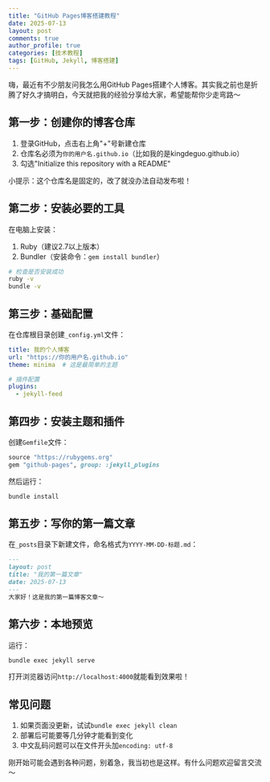 ```yaml
---
title: "GitHub Pages博客搭建教程"
date: 2025-07-13
layout: post
comments: true
author_profile: true
categories: [技术教程]
tags: [GitHub, Jekyll, 博客搭建]
---
```


嗨，最近有不少朋友问我怎么用GitHub Pages搭建个人博客。其实我之前也是折腾了好久才搞明白，今天就把我的经验分享给大家，希望能帮你少走弯路～

## 第一步：创建你的博客仓库

1. 登录GitHub，点击右上角"+"号新建仓库
2. 仓库名必须为`你的用户名.github.io`（比如我的是kingdeguo.github.io）
3. 勾选"Initialize this repository with a README"

小提示：这个仓库名是固定的，改了就没办法自动发布啦！

## 第二步：安装必要的工具

在电脑上安装：
1. Ruby（建议2.7以上版本）
2. Bundler（安装命令：`gem install bundler`）

```bash
# 检查是否安装成功
ruby -v
bundle -v
```

## 第三步：基础配置

在仓库根目录创建`_config.yml`文件：

```yaml
title: 我的个人博客
url: "https://你的用户名.github.io"
theme: minima  # 这是最简单的主题

# 插件配置
plugins:
  - jekyll-feed
```

## 第四步：安装主题和插件

创建`Gemfile`文件：

```ruby
source "https://rubygems.org"
gem "github-pages", group: :jekyll_plugins
```

然后运行：
```bash
bundle install
```

## 第五步：写你的第一篇文章

在`_posts`目录下新建文件，命名格式为`YYYY-MM-DD-标题.md`：

```markdown
---
layout: post
title: "我的第一篇文章"
date: 2025-07-13
---
大家好！这是我的第一篇博客文章～
```

## 第六步：本地预览

运行：
```bash
bundle exec jekyll serve
```
打开浏览器访问`http://localhost:4000`就能看到效果啦！

## 常见问题

1. 如果页面没更新，试试`bundle exec jekyll clean`
2. 部署后可能要等几分钟才能看到变化
3. 中文乱码问题可以在文件开头加`encoding: utf-8`

刚开始可能会遇到各种问题，别着急，我当初也是这样。有什么问题欢迎留言交流～
